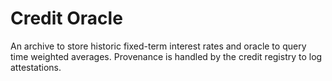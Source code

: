 # Credit Oracle

An archive to store historic fixed-term interest rates and oracle to query time weighted averages. Provenance is handled by the credit registry to log attestations. 

